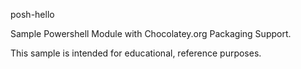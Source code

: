 posh-hello

Sample Powershell Module with Chocolatey.org Packaging Support.

This sample is intended for educational, reference purposes.
